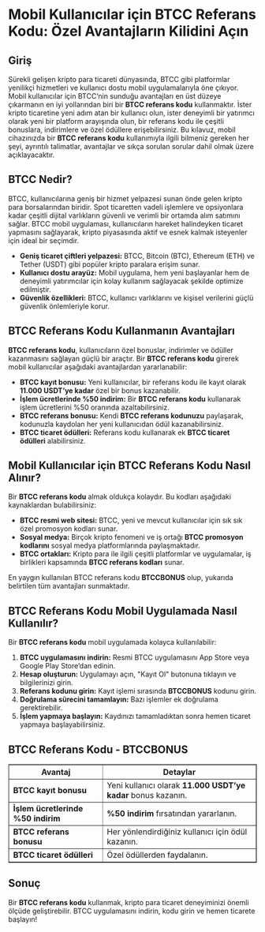 <h1>Mobil Kullanıcılar için BTCC Referans Kodu: Özel Avantajların Kilidini Açın</h1>

<h2>Giriş</h2>
<p>Sürekli gelişen kripto para ticareti dünyasında, BTCC gibi platformlar yenilikçi hizmetleri ve kullanıcı dostu mobil uygulamalarıyla öne çıkıyor. Mobil kullanıcılar için BTCC’nin sunduğu avantajları en üst düzeye çıkarmanın en iyi yollarından biri bir <strong>BTCC referans kodu</strong> kullanmaktır. İster kripto ticaretine yeni adım atan bir kullanıcı olun, ister deneyimli bir yatırımcı olarak yeni bir platform arayışında olun, bir referans kodu ile çeşitli bonuslara, indirimlere ve özel ödüllere erişebilirsiniz. Bu kılavuz, mobil cihazınızda bir <strong>BTCC referans kodu</strong> kullanımıyla ilgili bilmeniz gereken her şeyi, ayrıntılı talimatlar, avantajlar ve sıkça sorulan sorular dahil olmak üzere açıklayacaktır.</p>

<h2>BTCC Nedir?</h2>
<p>BTCC, kullanıcılarına geniş bir hizmet yelpazesi sunan önde gelen kripto para borsalarından biridir. Spot ticaretten vadeli işlemlere ve opsiyonlara kadar çeşitli dijital varlıkların güvenli ve verimli bir ortamda alım satımını sağlar. BTCC mobil uygulaması, kullanıcıların hareket halindeyken ticaret yapmasını sağlayarak, kripto piyasasında aktif ve esnek kalmak isteyenler için ideal bir seçimdir.</p>
<ul>
    <li><strong>Geniş ticaret çiftleri yelpazesi:</strong> BTCC, Bitcoin (BTC), Ethereum (ETH) ve Tether (USDT) gibi popüler kripto paralara erişim sunar.</li>
    <li><strong>Kullanıcı dostu arayüz:</strong> Mobil uygulama, hem yeni başlayanlar hem de deneyimli yatırımcılar için kolay kullanım sağlayacak şekilde optimize edilmiştir.</li>
    <li><strong>Güvenlik özellikleri:</strong> BTCC, kullanıcı varlıklarını ve kişisel verilerini güçlü güvenlik önlemleriyle korur.</li>
</ul>

<h2>BTCC Referans Kodu Kullanmanın Avantajları</h2>
<p><strong>BTCC referans kodu</strong>, kullanıcıların özel bonuslar, indirimler ve ödüller kazanmasını sağlayan güçlü bir araçtır. Bir <strong>BTCC referans kodu</strong> girerek mobil kullanıcılar aşağıdaki avantajlardan yararlanabilir:</p>
<ul>
    <li><strong>BTCC kayıt bonusu:</strong> Yeni kullanıcılar, bir referans kodu ile kayıt olarak <strong>11.000 USDT’ye kadar</strong> özel bir bonus kazanabilir.</li>
    <li><strong>İşlem ücretlerinde %50 indirim:</strong> Bir <strong>BTCC referans kodu</strong> kullanarak işlem ücretlerini %50 oranında azaltabilirsiniz.</li>
    <li><strong>BTCC referans bonusu:</strong> Kendi <strong>BTCC referans kodunuzu</strong> paylaşarak, kodunuzla kaydolan her yeni kullanıcıdan ödül kazanabilirsiniz.</li>
    <li><strong>BTCC ticaret ödülleri:</strong> Referans kodu kullanarak ek <strong>BTCC ticaret ödülleri</strong> alabilirsiniz.</li>
</ul>

<h2>Mobil Kullanıcılar için BTCC Referans Kodu Nasıl Alınır?</h2>
<p>Bir <strong>BTCC referans kodu</strong> almak oldukça kolaydır. Bu kodları aşağıdaki kaynaklardan bulabilirsiniz:</p>
<ul>
    <li><strong>BTCC resmi web sitesi:</strong> BTCC, yeni ve mevcut kullanıcılar için sık sık özel promosyon kodları sunar.</li>
    <li><strong>Sosyal medya:</strong> Birçok kripto fenomeni ve iş ortağı <strong>BTCC promosyon kodlarını</strong> sosyal medya platformlarında paylaşmaktadır.</li>
    <li><strong>BTCC ortakları:</strong> Kripto para ile ilgili çeşitli platformlar ve uygulamalar, iş birlikleri kapsamında <strong>BTCC referans kodları</strong> sunar.</li>
</ul>
<p>En yaygın kullanılan BTCC referans kodu <strong>BTCCBONUS</strong> olup, yukarıda belirtilen tüm avantajları sunmaktadır.</p>

<h2>BTCC Referans Kodu Mobil Uygulamada Nasıl Kullanılır?</h2>
<p>Bir <strong>BTCC referans kodu</strong> mobil uygulamada kolayca kullanılabilir:</p>
<ol>
    <li><strong>BTCC uygulamasını indirin:</strong> Resmi BTCC uygulamasını App Store veya Google Play Store’dan edinin.</li>
    <li><strong>Hesap oluşturun:</strong> Uygulamayı açın, "Kayıt Ol" butonuna tıklayın ve bilgilerinizi girin.</li>
    <li><strong>Referans kodunu girin:</strong> Kayıt işlemi sırasında <strong>BTCCBONUS</strong> kodunu girin.</li>
    <li><strong>Doğrulama sürecini tamamlayın:</strong> Bazı işlemler ek doğrulama gerektirebilir.</li>
    <li><strong>İşlem yapmaya başlayın:</strong> Kaydınızı tamamladıktan sonra hemen ticaret yapmaya başlayabilirsiniz.</li>
</ol>

<h2>BTCC Referans Kodu - BTCCBONUS</h2>
<table border="1">
    <tr>
        <th>Avantaj</th>
        <th>Detaylar</th>
    </tr>
    <tr>
        <td><strong>BTCC kayıt bonusu</strong></td>
        <td>Yeni kullanıcı olarak <strong>11.000 USDT’ye kadar</strong> bonus kazanın.</td>
    </tr>
    <tr>
        <td><strong>İşlem ücretlerinde %50 indirim</strong></td>
        <td><strong>%50 indirim</strong> fırsatından yararlanın.</td>
    </tr>
    <tr>
        <td><strong>BTCC referans bonusu</strong></td>
        <td>Her yönlendirdiğiniz kullanıcı için ödül kazanın.</td>
    </tr>
    <tr>
        <td><strong>BTCC ticaret ödülleri</strong></td>
        <td>Özel ödüllerden faydalanın.</td>
    </tr>
</table>

<h2>Sonuç</h2>
<p>Bir <strong>BTCC referans kodu</strong> kullanmak, kripto para ticaret deneyiminizi önemli ölçüde geliştirebilir. BTCC uygulamasını indirin, kodu girin ve hemen ticarete başlayın!</p>
